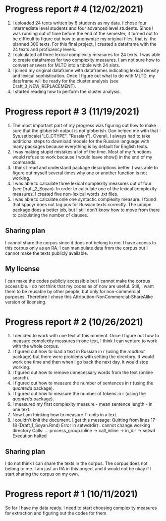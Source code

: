 # Progress report # 4 (12/02/2021)
1. I uploaded 24 texts written by 8 students as my data. I chose four intermediate level students and four advanced level students. Since I was running out of time before the end of the semester, it turned out to be difficult to figure out how to anonymize my original files, that is, the planned 300 texts. For this final project, I created a dataframe with the 24 texts and proficiency levels.
2. I calculated all three lexical complexity measures for 24 texts. I was able to create dataframes for two complexity measures. I am not sure how to convert answers for MLTD into a tibble with 24 slots.
3. I joined my original dataframe with dataframes indicating lexical density and lexical sophistication. Once I figure out what to do with MLTD, my dataframe will be ready for the cluster analysis (see Draft_3_NEW_REPLACEMENT).
4. I started reading how to perform the cluster analysis.


# Progress report # 3 (11/19/2021)
1. The most important part of my progress was figuring out how to make sure that the gibberish output is not gibberish. Dan helped me with that - Sys.setlocale("LC_CTYPE", "Russian"). Overall, I always had to take additional steps to download models for the Russian language with many packages because everything is by default for English texts. 
2. I was making stupid mistakes a lot of the time. Most of my functions would refuse to work because I would leave show() in the end of my commands.
3. I think I read and understand package descriptions better. I was able to figure out myself several times why one or another function is not working. 
4. I was able to calculate three lexical complexity measures out of four (see Draft_2_Soyan). In order to calculate one of the lexical complexity measures, I created five non-lexical words .txt files. 
5. I was able to calculate onle one syntactic complexity measure. I found that spacyr does not tag pos for Russian texts correctly. The udpipe package does a better job, but I still don't know how to move from there to calculating the number of clauses. 

## Sharing plan
I cannot share the corpus since it does not belong to me. I have access to this corpus only as an RA. I can manipulate data from the corpus but I cannot make the texts publicly available.

## My license
I can make the codes publicly accessible but I cannot make the corpus accessible. I do not think that my codes as of now are useful. Still, I want them to be reusable by other people, but only for non-commercial purposes. Therefore I chose this Attribution-NonCommercial-ShareAlike version of licensing.

# Progress report # 2 (10/26/2021)
1. I decided to work with one text at this moment. Once I figure out how to measure complexity measures in one text, I think I can venture to work with the whole corpus.
2. I figured out how to load a text in Russian in r (using the *readtext* package) but there were problems with setting the directory. It would work one time and then when I go back the next day, it would stop working.
3. I figured out how to remove unnecessary words from the text (online search).
3. I figured out how to measure the number of sentences in r (using the *quanteda* package).
4. I figured out how to measure the number of tokens in r (using the *quanteda* package).
5. I measured my first complexity measure - mean sentence length - in one text. 
6. Now I am thinking how to measure T-units in a text.
7. I couldn't knit the document. I get this message: 
Quitting from lines 17-18 (Draft_1_Soyan.Rmd) 
Error in setwd(dir) : cannot change working directory
Calls: <Anonymous> ... process_group.inline -> call_inline -> in_dir -> setwd
Execution halted

## Sharing plan
I do not think I can share the texts in the corpus. The corpus does not belong to me. I am just an RA in this project and it would not be okay if I start sharing the corpus on my own.

# Progress report # 1 (10/11/2021)
So far I have my data ready. I need to start choosing complexity measures for extraction and figuring out the codes for them.  